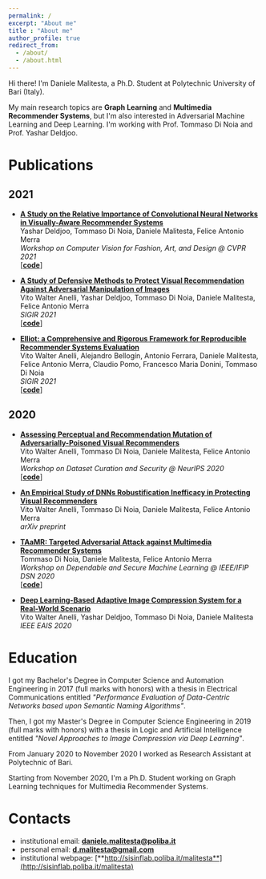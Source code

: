 ```yaml
---
permalink: /
excerpt: "About me"
title : "About me"
author_profile: true
redirect_from: 
  - /about/
  - /about.html
---
```

Hi there! I'm Daniele Malitesta, a Ph.D. Student at Polytechnic University of Bari (Italy). 

My main research topics are **Graph Learning** and **Multimedia Recommender Systems**, but I'm also interested in Adversarial Machine Learning and Deep Learning. I'm working with Prof. Tommaso Di Noia and Prof. Yashar Deldjoo.

# Publications
## 2021
* **[A Study on the Relative Importance of Convolutional Neural Networks in Visually-Aware Recommender Systems](https://www.researchgate.net/publication/350873965_A_Study_on_the_Relative_Importance_of_Convolutional_Neural_Networks_in_Visually-Aware_Recommender_Systems)**  
Yashar Deldjoo, Tommaso Di Noia, Daniele Malitesta, Felice Antonio Merra  
*Workshop on Computer Vision for Fashion, Art, and Design @ CVPR 2021*  
\[[**code**](https://github.com/sisinflab/CNNs-in-VRSs)\]


* **[A Study of Defensive Methods to Protect Visual Recommendation Against Adversarial Manipulation of Images](https://www.researchgate.net/publication/350871619_A_Study_of_Defensive_Methods_to_Protect_Visual_Recommendation_Against_Adversarial_Manipulation_of_Images)**  
Vito Walter Anelli, Yashar Deldjoo, Tommaso Di Noia, Daniele Malitesta, Felice Antonio Merra  
*SIGIR 2021*  
\[[**code**](https://github.com/sisinflab/Visual-Adversarial-Recommendation)\]

* **[Elliot: a Comprehensive and Rigorous Framework for Reproducible Recommender Systems Evaluation](https://www.researchgate.net/publication/349758875_Elliot_a_Comprehensive_and_Rigorous_Framework_for_Reproducible_Recommender_Systems_Evaluation)**  
Vito Walter Anelli, Alejandro Bellogín, Antonio Ferrara, Daniele Malitesta, Felice Antonio Merra, Claudio Pomo, Francesco Maria Donini, Tommaso Di Noia  
*SIGIR 2021*  
\[[**code**](https://github.com/sisinflab/elliot)\]

## 2020
* **[Assessing Perceptual and Recommendation Mutation of Adversarially-Poisoned Visual Recommenders](https://www.researchgate.net/publication/345242855_Assessing_Perceptual_and_Recommendation_Mutation_of_Adversarially-Poisoned_Visual_Recommenders)**  
Vito Walter Anelli, Tommaso Di Noia, Daniele Malitesta, Felice Antonio Merra  
*Workshop on Dataset Curation and Security @ NeurIPS 2020*  
\[[**code**](https://github.com/sisinflab/Perceptual-Rec-Mutation-of-Adv-VRs)\]

* **[An Empirical Study of DNNs Robustification Inefficacy in Protecting Visual Recommenders](https://www.researchgate.net/publication/344468920_An_Empirical_Study_of_DNNs_Robustification_Inefficacy_in_Protecting_Visual_Recommenders)**  
Vito Walter Anelli, Tommaso Di Noia, Daniele Malitesta, Felice Antonio Merra  
*arXiv preprint*

* **[TAaMR: Targeted Adversarial Attack against Multimedia Recommender Systems](https://www.researchgate.net/publication/343313314_TAaMR_Targeted_Adversarial_Attack_against_Multimedia_Recommender_Systems)**  
Tommaso Di Noia, Daniele Malitesta, Felice Antonio Merra  
*Workshop on Dependable and Secure Machine Learning @ IEEE/IFIP DSN 2020*  
\[[**code**](https://github.com/sisinflab/TAaMR)\]

* **[Deep Learning-Based Adaptive Image Compression System for a Real-World Scenario](https://www.researchgate.net/publication/342405274_Deep_Learning-Based_Adaptive_Image_Compression_System_for_a_Real-World_Scenario)**  
Vito Walter Anelli, Yashar Deldjoo, Tommaso Di Noia, Daniele Malitesta  
*IEEE EAIS 2020*

# Education
I got my Bachelor's Degree in Computer Science and Automation Engineering in 2017 (full marks with honors) with a thesis in Electrical Communications entitled *"Performance Evaluation of Data-Centric Networks based upon Semantic Naming Algorithms"*.

Then, I got my Master's Degree in Computer Science Engineering in 2019 (full marks with honors) with a thesis in Logic and Artificial Intelligence entitled *"Novel Approaches to Image Compression via Deep Learning"*.

From January 2020 to November 2020 I worked as Research Assistant at Polytechnic of Bari. 

Starting from November 2020, I'm a Ph.D. Student working on Graph Learning techniques for Multimedia Recommender Systems.

# Contacts
* institutional email: [**daniele.malitesta@poliba.it**](mailto:daniele.malitesta@poliba.it)
* personal email: [**d.malitesta@gmail.com**](mailto:d.malitesta@gmail.com)
* institutional webpage: [**http://sisinflab.poliba.it/malitesta**](http://sisinflab.poliba.it/malitesta)
